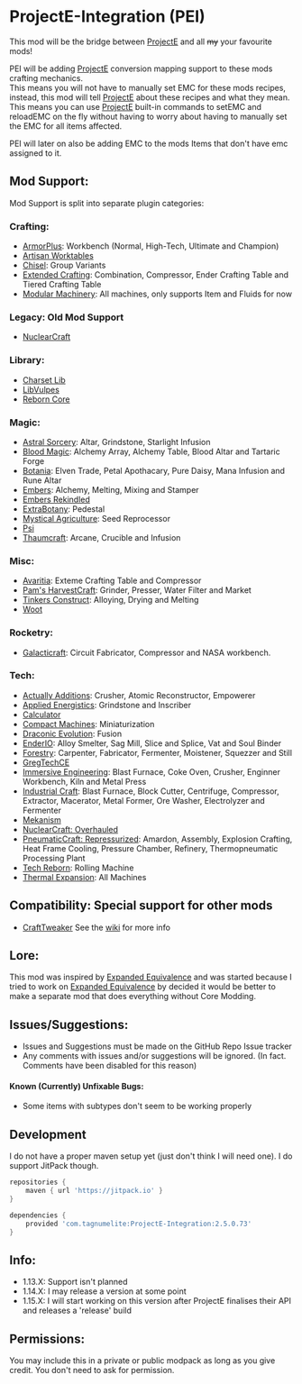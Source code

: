 # ProjectE-Integration (PEI)
This mod will be the bridge between [ProjectE] and all ~~my~~ your favourite mods!    
    
PEI will be adding [ProjectE] conversion mapping support to these mods crafting mechanics.    
This means you will not have to manually set EMC for these mods recipes, instead, this mod will tell [ProjectE] about
these recipes and what they mean. This means you can use [ProjectE] built-in commands to setEMC and reloadEMC on the
fly without having to worry about having to manually set the EMC for all items affected.    
    
PEI will later on also be adding EMC to the mods Items that don't have emc assigned to it.    
    
## Mod Support:
Mod Support is split into separate plugin categories:  
  
### Crafting:  
  
- [ArmorPlus](https://www.curseforge.com/minecraft/mc-mods/armorplus): Workbench (Normal, High-Tech, Ultimate and Champion)  
- [Artisan Worktables](https://www.curseforge.com/minecraft/mc-mods/artisan-worktables)
- [Chisel](https://www.curseforge.com/minecraft/mc-mods/chisel): Group Variants
- [Extended Crafting](https://www.curseforge.com/minecraft/mc-mods/extended-crafting): Combination, Compressor, Ender Crafting Table and Tiered Crafting Table
- [Modular Machinery](https://www.curseforge.com/minecraft/mc-mods/modular-machinery): All machines, only supports Item and Fluids for now
  
### Legacy: Old Mod Support

- [NuclearCraft](https://www.curseforge.com/minecraft/mc-mods/nuclearcraft-mod)
 
### Library:

- [Charset Lib](https://www.curseforge.com/minecraft/mc-mods/charset-lib)
- [LibVulpes](https://www.curseforge.com/minecraft/mc-mods/libvulpes)
- [Reborn Core](https://www.curseforge.com/minecraft/mc-mods/reborncore)
  
### Magic:  

- [Astral Sorcery](https://www.curseforge.com/minecraft/mc-mods/astral-sorcery): Altar, Grindstone, Starlight Infusion
- [Blood Magic](https://www.curseforge.com/minecraft/mc-mods/blood-magic): Alchemy Array, Alchemy Table, Blood Altar and Tartaric Forge
- [Botania](https://www.curseforge.com/minecraft/mc-mods/botania): Elven Trade, Petal Apothacary, Pure Daisy, Mana Infusion and Rune Altar
- [Embers](https://www.curseforge.com/minecraft/mc-mods/embers): Alchemy, Melting, Mixing and Stamper
- [Embers Rekindled](https://www.curseforge.com/minecraft/mc-mods/embers-rekindled)
- [ExtraBotany](https://www.curseforge.com/minecraft/mc-mods/extrabotany): Pedestal
- [Mystical Agriculture](https://www.curseforge.com/minecraft/mc-mods/mystical-agriculture): Seed Reprocessor
- [Psi](https://www.curseforge.com/minecraft/mc-mods/psi)
- [Thaumcraft](https://www.curseforge.com/minecraft/mc-mods/thaumcraft): Arcane, Crucible and Infusion
  
### Misc:  
  
- [Avaritia](https://www.curseforge.com/minecraft/mc-mods/avaritia-1-10): Exteme Crafting Table and Compressor  
- [Pam's HarvestCraft](https://www.curseforge.com/minecraft/mc-mods/pams-harvestcraft): Grinder, Presser, Water Filter and Market
- [Tinkers Construct](https://www.curseforge.com/minecraft/mc-mods/tinkers-construct): Alloying, Drying and Melting
- [Woot](https://www.curseforge.com/minecraft/mc-mods/woot)  
  
### Rocketry:

- [Galacticraft](https://micdoodle8.com/mods/galacticraft): Circuit Fabricator, Compressor and NASA workbench.
  
### Tech:  
  
- [Actually Additions](https://www.curseforge.com/minecraft/mc-mods/actually-additions): Crusher, Atomic Reconstructor, Empowerer
- [Applied Energistics](https://www.curseforge.com/minecraft/mc-mods/applied-energistics-2): Grindstone and Inscriber
- [Calculator](https://www.curseforge.com/minecraft/mc-mods/calculator)
- [Compact Machines](https://www.curseforge.com/minecraft/mc-mods/compact-machines): Miniaturization  
- [Draconic Evolution](https://www.curseforge.com/minecraft/mc-mods/draconic-evolution): Fusion
- [EnderIO](https://www.curseforge.com/minecraft/mc-mods/ender-io): Alloy Smelter, Sag Mill, Slice and Splice, Vat and Soul Binder
- [Forestry](https://www.curseforge.com/minecraft/mc-mods/forestry): Carpenter, Fabricator, Fermenter, Moistener, Squezzer and Still
- [GregTechCE](https://www.curseforge.com/minecraft/mc-mods/gregtechce)
- [Immersive Engineering](https://www.curseforge.com/minecraft/mc-mods/immersive-engineering): Blast Furnace, Coke Oven, Crusher, Enginner Workbench, Kiln and Metal Press
- [Industrial Craft](https://www.curseforge.com/minecraft/mc-mods/industrial-craft): Blast Furnace, Block Cutter, Centrifuge, Compressor, Extractor, Macerator, Metal Former, Ore Washer, Electrolyzer and Fermenter
- [Mekanism](https://www.curseforge.com/minecraft/mc-mods/mekanism)
- [NuclearCraft: Overhauled](https://www.curseforge.com/minecraft/mc-mods/nuclearcraft-overhauled)
- [PneumaticCraft: Repressurized](https://www.curseforge.com/minecraft/mc-mods/pneumaticcraft-repressurized): Amardon, Assembly, Explosion Crafting, Heat Frame Cooling, Pressure Chamber, Refinery, Thermopneumatic Processing Plant
- [Tech Reborn](https://www.curseforge.com/minecraft/mc-mods/techreborn): Rolling Machine
- [Thermal Expansion](https://www.curseforge.com/minecraft/mc-mods/thermal-expansion): All Machines
   
## Compatibility: Special support for other mods

- [CraftTweaker](https://www.curseforge.com/minecraft/mc-mods/crafttweaker) See the [wiki] for more info
    
## Lore:
This mod was inspired by [Expanded Equivalence] and was started because I tried to work on [Expanded Equivalence] by
decided it would be better to make a separate mod that does everything without Core Modding.    
    
## Issues/Suggestions:    
 - Issues and Suggestions must be made on the GitHub Repo Issue tracker    
- Any comments with issues and/or suggestions will be ignored. (In fact. Comments have been disabled for this reason)    
    
#### Known (Currently) Unfixable Bugs:
 - Some items with subtypes don't seem to be working properly

## Development

I do not have a proper maven setup yet (just don't think I will need one).
I do support JitPack though.

```groovy
repositories {
    maven { url 'https://jitpack.io' }
}

dependencies {
    provided 'com.tagnumelite:ProjectE-Integration:2.5.0.73'
}
```

## Info:

- 1.13.X: Support isn't planned
- 1.14.X: I may release a version at some point
- 1.15.X: I will start working on this version after ProjectE finalises their API and releases a 'release' build

## Permissions:    

You may include this in a private or public modpack as long as you give credit.
You don't need to ask for permission.

[wiki]: https://github.com/TagnumElite/ProjectE-Integration/wiki
[ProjectE]: https://www.curseforge.com/minecraft/mc-mods/projecte
[Expanded Equivalence]: https://www.curseforge.com/minecraft/mc-mods/expanded-equivalence
